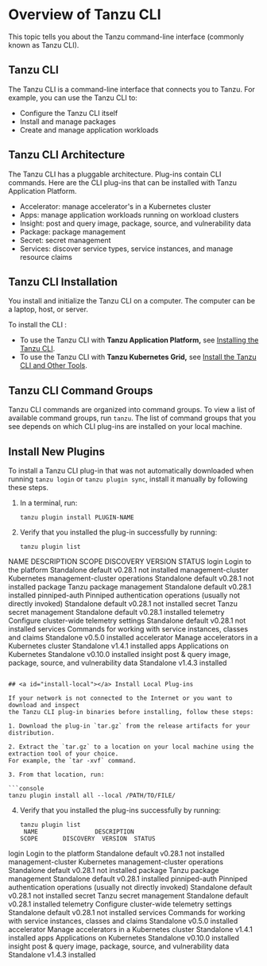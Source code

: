 # Overview of Tanzu CLI

This topic tells you about the Tanzu command-line interface (commonly known as Tanzu CLI).

## <a id="tanzu-cli"></a>Tanzu CLI

The Tanzu CLI is a command-line interface that connects you to Tanzu. For example, you can use the Tanzu CLI to:

- Configure the Tanzu CLI itself
- Install and manage packages
- Create and manage application workloads

## <a id="itanzu-cli-architecture"></a>Tanzu CLI Architecture

The Tanzu CLI has a pluggable architecture. Plug-ins contain CLI commands. Here are the CLI plug-ins that can be installed with Tanzu Application Platform.

- Accelerator: manage accelerator's in a Kubernetes cluster
- Apps: manage application workloads running on workload clusters
- Insight: post and query image, package, source, and vulnerability data
- Package: package management
- Secret: secret management
- Services: discover service types, service instances, and manage resource claims

## <a id="tanzu-cli-install"></a>Tanzu CLI Installation

You install and initialize the Tanzu CLI on a computer. The computer can be a laptop, host, or server.

To install the CLI :

- To use the Tanzu CLI with **Tanzu Application Platform,** see [Installing the Tanzu CLI](../install-tanzu-cli.md#cli-and-plugin).
- To use the Tanzu CLI with **Tanzu Kubernetes Grid,** see [Install the Tanzu CLI and Other Tools](https://docs.vmware.com/en/VMware-Tanzu-Kubernetes-Grid-Integrated-Edition/1.14/tkgi/GUID-installing-cli.html#install-the-tkgi-cli-0).

## <a id="tanzu-cli-command-groups"></a>Tanzu CLI Command Groups

Tanzu CLI commands are organized into command groups. To view a list of available command groups, run `tanzu`. The list of command groups that you see depends on which CLI plug-ins are installed on your local machine.

## <a id="install-new"></a> Install New Plugins

To install a Tanzu CLI plug-in that was not automatically downloaded when running `tanzu login` or `tanzu plugin sync`, install it manually by following these steps.

1. In a terminal, run:

   ```console
   tanzu plugin install PLUGIN-NAME
   ```

2. Verify that you installed the plug-in successfully by running:

   ```console
   tanzu plugin list

  NAME                DESCRIPTION                                                        SCOPE       DISCOVERY  VERSION  STATUS
  login               Login to the platform                                              Standalone  default    v0.28.1  not installed
  management-cluster  Kubernetes management-cluster operations                           Standalone  default    v0.28.1  not installed
  package             Tanzu package management                                           Standalone  default    v0.28.1  installed
  pinniped-auth       Pinniped authentication operations (usually not directly invoked)  Standalone  default    v0.28.1  not installed
  secret              Tanzu secret management                                            Standalone  default    v0.28.1  installed
  telemetry           Configure cluster-wide telemetry settings                          Standalone  default    v0.28.1  not installed
  services            Commands for working with service instances, classes and claims    Standalone             v0.5.0   installed
  accelerator         Manage accelerators in a Kubernetes cluster                        Standalone             v1.4.1   installed
  apps                Applications on Kubernetes                                         Standalone             v0.10.0  installed
  insight             post & query image, package, source, and vulnerability data        Standalone             v1.4.3   installed
   ```

## <a id="install-local"></a> Install Local Plug-ins

If your network is not connected to the Internet or you want to download and inspect
the Tanzu CLI plug-in binaries before installing, follow these steps:

1. Download the plug-in `tar.gz` from the release artifacts for your distribution.

2. Extract the `tar.gz` to a location on your local machine using the extraction tool of your choice.
For example, the `tar -xvf` command.

3. From that location, run:

   ```console
   tanzu plugin install all --local /PATH/TO/FILE/
   ```

4. Verify that you installed the plug-ins successfully by running:

   ```console
   tanzu plugin list
    NAME                DESCRIPTION                                                        SCOPE       DISCOVERY  VERSION  STATUS
  login               Login to the platform                                              Standalone  default    v0.28.1  not installed
  management-cluster  Kubernetes management-cluster operations                           Standalone  default    v0.28.1  not installed
  package             Tanzu package management                                           Standalone  default    v0.28.1  installed
  pinniped-auth       Pinniped authentication operations (usually not directly invoked)  Standalone  default    v0.28.1  not installed
  secret              Tanzu secret management                                            Standalone  default    v0.28.1  installed
  telemetry           Configure cluster-wide telemetry settings                          Standalone  default    v0.28.1  not installed
  services            Commands for working with service instances, classes and claims    Standalone             v0.5.0   installed
  accelerator         Manage accelerators in a Kubernetes cluster                        Standalone             v1.4.1   installed
  apps                Applications on Kubernetes                                         Standalone             v0.10.0  installed
  insight             post & query image, package, source, and vulnerability data        Standalone             v1.4.3   installed
   ```
